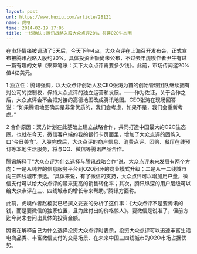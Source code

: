 ```yaml
---
layout: post
url: https://www.huxiu.com/article/28121
name: 虎嗅
time: 2014-02-19 17:05
title: 一线确认：腾讯战略入股大众点评20%，共建O2O生态圈
---
```

在市场情绪被调动了5天后，今天下午4点，大众点评在上海召开发布会，正式宣布被腾讯战略入股约20%。具体投资金额尚未公布，不过去年虎嗅作者尹生有过一篇有趣的文章《来算笔账：买下大众点评需要多少钱》。此前，市场传闻这20%值4亿美元。

1 独立性：腾讯强调，以大众点评创始人及CEO张涛为首的创始管理团队继续拥有对公司的控制权，保持大众点评的独立运营和发展。——作为佐证，关于合作之后，大众点评会不会把对接的高德地图改成腾讯地图。CEO张涛在现场回答说：“如果腾讯地图确实是非常优质的，我们会考虑，如果不是，我们会重新考虑。”

2 合作原因：双方计划在此基础上建立战略合作，共同打造中国最大的O2O生态圈。也就在今天，微信客户端的我的银行卡页面里，增加了大众点评的团购入口“今日美食”。入股完成后，大众点评的商户信息、消费点评、团购、餐厅在线预订等本地生活服务，将与QQ、微信等腾讯产品合作。

腾讯解释了“大众点评为什么选择与腾讯战略合作”说，大众点评未来发展有两个方向：一是从纯粹的信息服务平台到O2O闭环的商业模式升级；二是从一二线城市向三四线城市渗透。“具体来说，有了微信的支持，大众点评可以增加用户量，微信支付可以给大众点评的带来更高的销售转化率；其次，腾讯纵深的用户层级可以给大众点评在三、四线城市的增长带来帮助。”腾讯方面称。

此前，虎嗅作者赵楠就已经撰文妥妥的分析了这件事：《大众点评不是要腾讯的钱，而是要微信的独家位置，且为此付出的价格惊人》。要微信是说准了，但前方迄今尚未套问出具体的投资金额。

腾讯在解释自己为什么选择投资大众点评时表示，投资大众点评可以迅速丰富生活电商品类、丰富微信支付的交易场景、在未来中国三四线城市的O2O市场占据优势。

